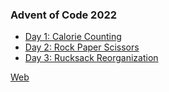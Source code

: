 ### Advent of Code 2022

- [Day 1: Calorie Counting](adventofcode2022_01)
- [Day 2: Rock Paper Scissors](adventofcode2022_02)
- [Day 3: Rucksack Reorganization](adventofcode2022_03)

[Web](https://adventofcode.com/2022)